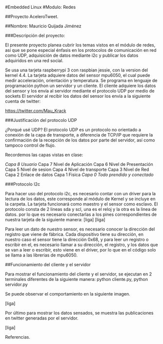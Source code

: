 #Embedded Linux
#Modulo: Redes

##Proyecto AceleroTweet.

##Nombre: Mauricio Quijada Jiménez


###Descripción del proyecto: 

El presente proyecto planea cubrir los temas vistos en el módulo de redes,
así que se pone especial énfasis en los protocolos de comunicación en red como UDP, 
adquisición de datos mediante i2c y publicar los datos adquiridos en una red social.

Se usa una tarjeta raspberrypi 3 con raspbian jessie, con la version del kernel 4.4.
La tarjeta adquiere datos del sensor mpu6050, el cual puede medir acceleración, orientación y temperatura.
Se programa en lenguaje de programación python un servidor y un cliente.
El cliente adquiere los datos del sensor y los envía al servidor mediante el protocolo UDP por medio de sockets
El servidor al recibir los datos del sensor los envía a la siguiente cuenta de twitter:

https://twitter.com/Mau_Krack

###Justificación del protocolo UDP

¿Porqué usé UDP?
El protocolo UDP  es un protocolo no orientado a conexión de la capa de transporte, a diferencia de TCP/IP que requiere la confirmación de la recepción de los datos por parte del servidor, así como tampoco control de flujo.

Recordemos las capas vistas en clase:

*Capa 8  Usuario*
Capa 7  Nivel de Aplicación
Capa 6  Nivel de Presentación
Capa 5  Nivel de sesion
Capa 4  Nivel de transporte
Capa 3  Nivel de Red
Capa 2  Enlace de datos
Capa 1  Fisica
*Capa 0 Todo prendido y conectado*

###Protocolo I2c

Para hacer uso del protocolo i2c, es necesario contar con un driver para la lectura de los datos, este corresponde al módulo de Kernel y se incluye en la carpeta. La tarjeta funcionará como maestro y el sensor como esclavo.
El protocolo consta de 2 lineas sda y scl, una es el reloj y la otra es la linea de datos. por lo que es necesario conectarlas a los pines correspondientes de nuestra tarjeta de la siguiente manera:
[liga]
[liga]

Para leer un dato de nuestro sensor, es necesario conocer la dirección del registro que viene de fábrica. Cada dispositivo tiene su dirección, en nuestro caso el sensor tiene la dirección 0x68, y para leer un registro o escribir en el, es necesario llamar a su dirección, el registro, y los datos que se van a leer o escribir, esto viene en el driver, por lo que en el código solo se llama a las librerias de mpu6050.

##Funcionamiento del cliente y el servidor

Para mostrar el funcionamiento del cliente y el servidor, se ejecutan en 2 terminales diferentes de la siguiente manera:
python cliente.py, python servidor.py

Se puede observar el comportamiento en la siguiente imagen.

[liga]

Por último para mostrar los datos sensados, se muestra las publicaciones en twitter generadas por el servidor.

[liga]

Referencias.
